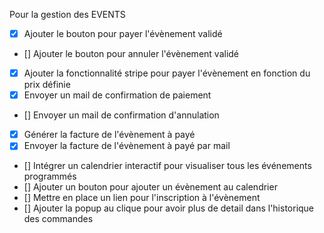 Pour la gestion des EVENTS
- [X] Ajouter le bouton pour payer l'évènement validé
- [] Ajouter le bouton pour annuler l'évènement validé
- [X] Ajouter la fonctionnalité stripe pour payer l'évènement en fonction du prix définie
- [X] Envoyer un mail de confirmation de paiement
- [] Envoyer un mail de confirmation d'annulation
- [X] Générer la facture de l'évènement à payé
- [X] Envoyer la facture de l'évènement à payé par mail
- [] Intégrer un calendrier interactif pour visualiser tous les événements programmés
- [] Ajouter un bouton pour ajouter un évènement au calendrier
- [] Mettre en place un lien pour l'inscription à l'évènement
- [] Ajouter la popup au clique pour avoir plus de detail dans l'historique des commandes
 